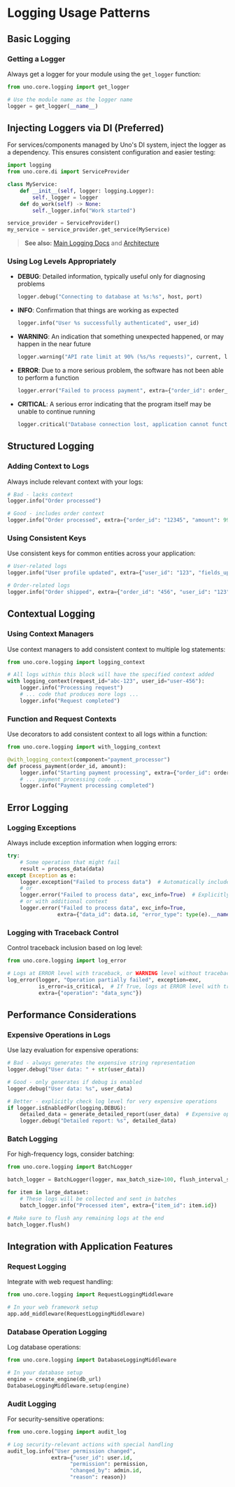# Logging Usage Patterns

## Basic Logging

### Getting a Logger

Always get a logger for your module using the `get_logger` function:

```python
from uno.core.logging import get_logger

# Use the module name as the logger name
logger = get_logger(__name__)
```

## Injecting Loggers via DI (Preferred)

For services/components managed by Uno's DI system, inject the logger as a dependency. This ensures consistent configuration and easier testing:

```python
import logging
from uno.core.di import ServiceProvider

class MyService:
    def __init__(self, logger: logging.Logger):
        self._logger = logger
    def do_work(self) -> None:
        self._logger.info("Work started")

service_provider = ServiceProvider()
my_service = service_provider.get_service(MyService)
```

> **See also:** [Main Logging Docs](index.md) and [Architecture](architecture.md)

### Using Log Levels Appropriately

- **DEBUG**: Detailed information, typically useful only for diagnosing problems

  ```python
  logger.debug("Connecting to database at %s:%s", host, port)
  ```

- **INFO**: Confirmation that things are working as expected

  ```python
  logger.info("User %s successfully authenticated", user_id)
  ```

- **WARNING**: An indication that something unexpected happened, or may happen in the near future

  ```python
  logger.warning("API rate limit at 90% (%s/%s requests)", current, limit)
  ```

- **ERROR**: Due to a more serious problem, the software has not been able to perform a function

  ```python
  logger.error("Failed to process payment", extra={"order_id": order_id, "error_code": error_code})
  ```

- **CRITICAL**: A serious error indicating that the program itself may be unable to continue running

  ```python
  logger.critical("Database connection lost, application cannot function")
  ```

## Structured Logging

### Adding Context to Logs

Always include relevant context with your logs:

```python
# Bad - lacks context
logger.info("Order processed")

# Good - includes order context
logger.info("Order processed", extra={"order_id": "12345", "amount": 99.95, "currency": "USD"})
```

### Using Consistent Keys

Use consistent keys for common entities across your application:

```python
# User-related logs
logger.info("User profile updated", extra={"user_id": "123", "fields_updated": ["name", "email"]})

# Order-related logs
logger.info("Order shipped", extra={"order_id": "456", "user_id": "123", "shipping_method": "express"})
```

## Contextual Logging

### Using Context Managers

Use context managers to add consistent context to multiple log statements:

```python
from uno.core.logging import logging_context

# All logs within this block will have the specified context added
with logging_context(request_id="abc-123", user_id="user-456"):
    logger.info("Processing request")
    # ... code that produces more logs ...
    logger.info("Request completed")
```

### Function and Request Contexts

Use decorators to add consistent context to all logs within a function:

```python
from uno.core.logging import with_logging_context

@with_logging_context(component="payment_processor")
def process_payment(order_id, amount):
    logger.info("Starting payment processing", extra={"order_id": order_id, "amount": amount})
    # ... payment processing code ...
    logger.info("Payment processing completed")
```

## Error Logging

### Logging Exceptions

Always include exception information when logging errors:

```python
try:
    # Some operation that might fail
    result = process_data(data)
except Exception as e:
    logger.exception("Failed to process data")  # Automatically includes traceback
    # or
    logger.error("Failed to process data", exc_info=True)  # Explicitly include traceback
    # or with additional context
    logger.error("Failed to process data", exc_info=True, 
                extra={"data_id": data.id, "error_type": type(e).__name__})
```

### Logging with Traceback Control

Control traceback inclusion based on log level:

```python
from uno.core.logging import log_error

# Logs at ERROR level with traceback, or WARNING level without traceback
log_error(logger, "Operation partially failed", exception=exc, 
          is_error=is_critical,  # If True, logs at ERROR level with traceback
          extra={"operation": "data_sync"})
```

## Performance Considerations

### Expensive Operations in Logs

Use lazy evaluation for expensive operations:

```python
# Bad - always generates the expensive string representation
logger.debug("User data: " + str(user_data))

# Good - only generates if debug is enabled
logger.debug("User data: %s", user_data)

# Better - explicitly check log level for very expensive operations
if logger.isEnabledFor(logging.DEBUG):
    detailed_data = generate_detailed_report(user_data)  # Expensive operation
    logger.debug("Detailed report: %s", detailed_data)
```

### Batch Logging

For high-frequency logs, consider batching:

```python
from uno.core.logging import BatchLogger

batch_logger = BatchLogger(logger, max_batch_size=100, flush_interval_seconds=5)

for item in large_dataset:
    # These logs will be collected and sent in batches
    batch_logger.info("Processed item", extra={"item_id": item.id})

# Make sure to flush any remaining logs at the end
batch_logger.flush()
```

## Integration with Application Features

### Request Logging

Integrate with web request handling:

```python
from uno.core.logging import RequestLoggingMiddleware

# In your web framework setup
app.add_middleware(RequestLoggingMiddleware)
```

### Database Operation Logging

Log database operations:

```python
from uno.core.logging import DatabaseLoggingMiddleware

# In your database setup
engine = create_engine(db_url)
DatabaseLoggingMiddleware.setup(engine)
```

### Audit Logging

For security-sensitive operations:

```python
from uno.core.logging import audit_log

# Log security-relevant actions with special handling
audit_log.info("User permission changed", 
              extra={"user_id": user.id, 
                    "permission": permission,
                    "changed_by": admin.id,
                    "reason": reason})
```
